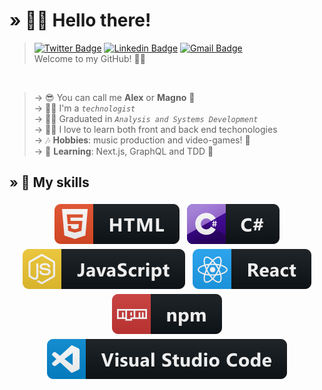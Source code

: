# » 🙋‍♂️ Hello there!
> [![Twitter Badge](https://img.shields.io/badge/-Magno-1ca0f1?style=flat-square&logo=twitter&logoColor=white&link=https://twitter.com/alexmlf93)](https://twitter.com/alexmlf93)  [![Linkedin Badge](https://img.shields.io/badge/-Alexandre_Ferreira-blue?style=flat-square&logo=Linkedin&logoColor=white&link=https://www.linkedin.com/in/magno193//)](https://www.linkedin.com/in/magno193/) [![Gmail Badge](https://img.shields.io/badge/-alexmlf93@gmail.com-c14438?style=flat-square&logo=Gmail&logoColor=white&link=mailto:alexmlf93@gmail.com)](mailto:alexmlf93@gmail.com)
> <br>Welcome to my GitHub! 🕵️‍♂️
<br>

> → :sunglasses: You can call me **Alex** or **Magno** 🌟<br>
> → 👨‍💻 I'm a *`technologist`* <br>
> → 🧑‍🎓 Graduated in *`Analysis and Systems Development`* <br>
> → 🧙‍♂️ I love to learn both front and back end techonologies <br>
> → 🎶 **Hobbies**: music production and video-games! 👾<br>
> → 📖 **Learning**: Next.js, GraphQL and TDD 🎉

## » 💪 My skills
<p align="center">
  <img src="https://raw.githubusercontent.com/8bithemant/8bithemant/master/svg/dev/languages/html.svg" alt="" style="vertical-align:top; margin:4px">
  <img src="https://raw.githubusercontent.com/8bithemant/8bithemant/master/svg/dev/languages/csharp.svg"alt="" style="vertical-align:top; margin:4px">
  <img src="https://raw.githubusercontent.com/8bithemant/8bithemant/master/svg/dev/languages/js.svg" alt="" style="vertical-align:top; margin:4px">
  <img src="https://raw.githubusercontent.com/8bithemant/8bithemant/master/svg/dev/frameworks/react.svg" alt="" style="vertical-align:top; margin:4px">
  <img src="https://raw.githubusercontent.com/8bithemant/8bithemant/master/svg/dev/services/npm.svg" alt="" style="vertical-align:top; margin:4px">
  <img src="https://raw.githubusercontent.com/8bithemant/8bithemant/master/svg/dev/tools/visualstudio_code.svg" alt="" style="vertical-align:top; margin:4px">
</p>
